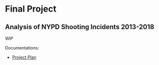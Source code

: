 # Final Project

## Analysis of NYPD Shooting Incidents 2013-2018

WIP

Documentations:
* [Project Plan](docs/project_plan.md)